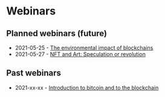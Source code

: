 # Webinars

## Planned webinars (future)

* 2021-05-25 - [The environmental impact of blockchains]()
* 2021-05-27 - [NFT and Art: Speculation or revolution]()

## Past webinars

* 2021-xx-xx - [Introduction to bitcoin and to the blockchain]()



